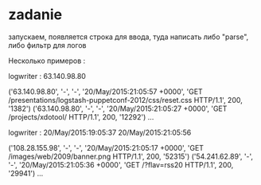 # zadanie
запускаем, появляется строка для ввода,
туда написать либо "parse", либо фильтр для логов

Несколько примеров :

logwriter : 63.140.98.80 

('63.140.98.80', '-', '-', '20/May/2015:21:05:57 +0000', 'GET /presentations/logstash-puppetconf-2012/css/reset.css HTTP/1.1', 200, '1382')
('63.140.98.80', '-', '-', '20/May/2015:21:05:27 +0000', 'GET /projects/xdotool/ HTTP/1.1', 200, '12292')
...

logwriter : 20/May/2015:19:05:37 20/May/2015:21:05:56

('108.28.155.98', '-', '-', '20/May/2015:21:05:17 +0000', 'GET /images/web/2009/banner.png HTTP/1.1', 200, '52315')
('54.241.62.89', '-', '-', '20/May/2015:21:05:36 +0000', 'GET /?flav=rss20 HTTP/1.1', 200, '29941')
...
